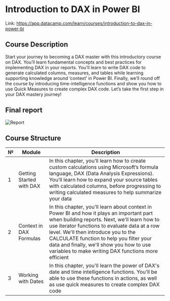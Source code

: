 # **Introduction to DAX in Power BI**

Link: https://app.datacamp.com/learn/courses/introduction-to-dax-in-power-bi

## **Course Description**

Start your journey to becoming a DAX master with this introductory course on DAX. You’ll learn fundamental concepts and best practices for implementing DAX in your reports. You’ll learn to write DAX code to generate calculated columns, measures, and tables while learning supporting knowledge around ‘context’ in Power BI. Finally, we’ll round off the course by introducing time-intelligence functions and show you how to use Quick Measures to create complex DAX code. Let’s take the first step in your DAX mastery journey!

## **Final report**

![Report](https://github.com/Viktor-T-2001/DataCamp/blob/master/Introduction%20to%20DAX%20in%20Power%20BI/Report%20-%20Introduction%20to%20DAX%20in%20Power%20BI.png)

## **Course Structure**

| № | Module | Description |
| - | - | - |
| 1 | Getting Started with DAX | In this chapter, you’ll learn how to create custom calculations using Microsoft’s formula language, DAX (Data Analysis Expressions). You’ll learn how to expand your source tables with calculated columns, before progressing to writing calculated measures to help summarize your data |
| 2 | Context in DAX Formulas | In this chapter, you'll learn about context in Power BI and how it plays an important part when building reports. Next, we'll learn how to use iterator functions to evaluate data at a row level. We'll then introduce you to the CALCULATE function to help you filter your data and finally, we'll show you how to use variables to make writing DAX functions more efficient | 
| 3 | Working with Dates | In this chapter, you'll learn the power of DAX's date and time intelligence functions. You'll be able to use these functions in actions, as well as use quick measures to create complex DAX code |
